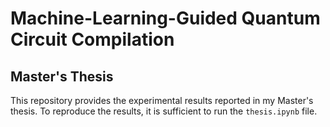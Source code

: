 # Machine-Learning-Guided Quantum Circuit Compilation
## Master's Thesis

This repository provides the experimental results reported in my Master's thesis.
To reproduce the results, it is sufficient to run the `thesis.ipynb` file.
